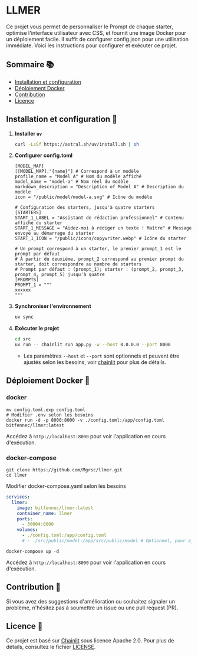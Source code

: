 # LLMER

Ce projet vous permet de personnaliser le Prompt de chaque starter, optimise l'interface utilisateur avec CSS, et fournit une image Docker pour un déploiement facile. Il suffit de configurer config.json pour une utilisation immédiate. Voici les instructions pour configurer et exécuter ce projet.

## Sommaire 📚

- [Installation et configuration](#installation-et-configuration)
- [Déploiement Docker](#déploiement-docker)
- [Contribution](#contribution)
- [Licence](#licence)

## Installation et configuration 🚀

1. **Installer `uv`**
   ```sh
   curl -LsSf https://astral.sh/uv/install.sh | sh
   ```

2. **Configurer config.toml**
   ```
   [MODEL_MAP]
   [[MODEL_MAP]."{name}"] # Correspond à un modèle
   profile_name = "Model A" # Nom du modèle affiché
   model_name = "model-a" # Nom réel du modèle
   markdown_description = "Description of Model A" # Description du modèle
   icon = "/public/model/model-a.svg" # Icône du modèle

   # Configuration des starters, jusqu'à quatre starters
   [STARTERS] 
   START_1_LABEL = "Assistant de rédaction professionnel" # Contenu affiché du starter
   START_1_MESSAGE = "Aidez-moi à rédiger un texte ! Maître" # Message envoyé au démarrage du starter
   START_1_ICON = "/public/icons/copywriter.webp" # Icône du starter

   # Un prompt correspond à un starter, le premier prompt_1 est le prompt par défaut
   # À partir du deuxième, prompt_2 correspond au premier prompt du starter, doit correspondre au nombre de starters
   # Prompt par défaut : (prompt_1); starter : (prompt_2, prompt_3, prompt_4, prompt_5) jusqu'à quatre
   [PROMPTS]
   PROMPT_1 = """
   xxxxxx
   """
   ```

3. **Synchroniser l'environnement**
   ```sh
   uv sync
   ```

4. **Exécuter le projet**
   ```sh
   cd src
   uv run -- chainlit run app.py -w --host 0.0.0.0 --port 8000
   ```
   - Les paramètres `--host` et `--port` sont optionnels et peuvent être ajustés selon les besoins, voir [chainlit](https://docs.chainlit.io/backend/command-line) pour plus de détails.

## Déploiement Docker 🐳

### docker
```shell
mv config.toml.exp config.toml
# Modifier .env selon les besoins
docker run -d -p 8000:8000 -v ./config.toml:/app/config.toml bitfennec/llmer:latest
```
Accédez à `http://localhost:8000` pour voir l'application en cours d'exécution.

### docker-compose

```shell
git clone https://github.com/Mgrsc/llmer.git
cd llmer
```
Modifier docker-compose.yaml selon les besoins
```yaml
services:
  llmer:
    image: bitfennec/llmer:latest
    container_name: llmer
    ports:
      - 30004:8000
    volumes:
      - ./config.toml:/app/config.toml
      # - ./src/public/model:/app/src/public/model # Optionnel, pour ajouter des icônes
```
```shell
docker-compose up -d
```

Accédez à `http://localhost:8000` pour voir l'application en cours d'exécution.

## Contribution 🤝

Si vous avez des suggestions d'amélioration ou souhaitez signaler un problème, n'hésitez pas à soumettre un issue ou une pull request (PR).

## Licence 📄

Ce projet est basé sur [Chainlit](https://github.com/Chainlit/Chainlit) sous licence Apache 2.0. Pour plus de détails, consultez le fichier [LICENSE](./LICENSE).